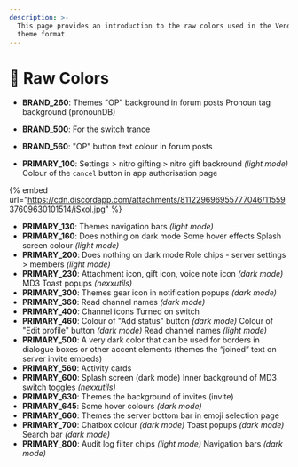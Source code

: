 ```yaml
---
description: >-
  This page provides an introduction to the raw colors used in the Vendetta
  theme format.
---
```


# 🎨 Raw Colors

* **BRAND\_260**:
Themes "OP" background in forum posts
Pronoun tag background (pronounDB)

* **BRAND\_500**:
For the switch trance

* **BRAND\_560**:
"OP" button text colour in forum posts

* **PRIMARY\_100**:
Settings > nitro gifting > nitro gift backround *(light mode)*
Colour of the `cancel` button in app authorisation page

{% embed url="https://cdn.discordapp.com/attachments/811229696955777046/1155937609630101514/iSxol.jpg" %}

* **PRIMARY\_130**: Themes navigation bars *(light mode)*
* **PRIMARY_160**: Does nothing on dark mode
Some hover effects
Splash screen colour *(light mode)*
* **PRIMARY\_200**: Does nothing on dark mode
Role chips - server settings > members *(light mode)*
* **PRIMARY\_230**:
Attachment icon, gift icon, voice note icon *(dark mode)*
MD3 Toast popups *(nexxutils)*
* **PRIMARY\_300**:
Themes gear icon in notification popups *(dark mode)*
* **PRIMARY\_360**:
Read channel names *(dark mode)*
* **PRIMARY\_400**:
Channel icons
Turned on switch
* **PRIMARY\_460**:
Colour of "Add status" button *(dark mode)*
Colour of "Edit profile" button *(dark mode)*
Read channel names *(light mode)*
* **PRIMARY\_500**: A very dark color that can be used for borders in dialogue boxes or other accent elements (themes the “joined” text on server invite embeds)
* **PRIMARY\_560**:
Activity cards
* **PRIMARY\_600**:
Splash screen (dark mode)
Inner background of MD3 switch toggles *(nexxutils)*
* **PRIMARY\_630**: Themes the background of invites (invite)
* **PRIMARY_645**:
Some hover colours *(dark mode)*
* **PRIMARY\_660**: Themes the server bottom bar in emoji selection page
* **PRIMARY\_700**:
Chatbox colour *(dark mode)*
Toast popups *(dark mode)*
Search bar *(dark mode)*
* **PRIMARY\_800**:
Audit log filter chips *(light mode)*
Navigation bars *(dark mode)*
